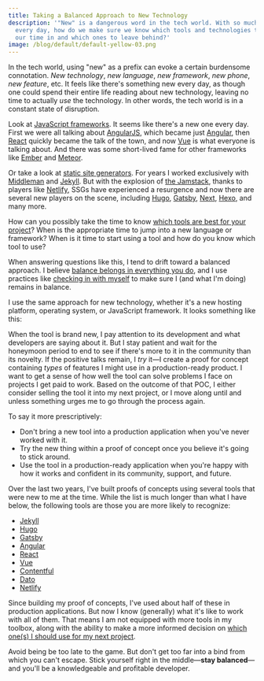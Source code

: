 ```yaml
---
title: Taking a Balanced Approach to New Technology
description: '"New" is a dangerous word in the tech world. With so much changing
  every day, how do we make sure we know which tools and technologies to invest
  our time in and which ones to leave behind?'
image: /blog/default/default-yellow-03.png
---
```


In the tech world, using "new" as a prefix can evoke a certain burdensome connotation. _New technology_, _new language_, _new framework_, _new phone_, _new feature_, etc. It feels like there's something new every day, as though one could spend their entire life reading about new technology, leaving no time to actually _use_ the technology. In other words, the tech world is in a constant state of disruption.

Look at [JavaScript frameworks](https://en.wikipedia.org/wiki/Single-page_application#JavaScript_frameworks). It seems like there's a new one every day. First we were all talking about [AngularJS](https://angularjs.org/), which became just [Angular](https://angular.io/), then [React](https://reactjs.org/) quickly became the talk of the town, and now [Vue](https://vuejs.org/) is what everyone is talking about. And there was some short-lived fame for other frameworks like [Ember](https://www.emberjs.com/) and [Meteor](https://www.meteor.com/).

Or take a look at [static site generators](https://www.staticgen.com/). For years I worked exclusively with [Middleman](https://middlemanapp.com/) and [Jekyll](https://jekyllrb.com/). But with the explosion of [the Jamstack](/blog/wtf-is-jamstack/), thanks to players like [Netlify](/blog/wtf-is-netlify/), SSGs have experienced a resurgence and now there are several new players on the scene, including [Hugo](https://gohugo.io/), [Gatsby](https://www.gatsbyjs.org/), [Next](https://nextjs.org/), [Hexo](https://hexo.io/), and many more.

How can you possibly take the time to know [which tools are best for your project](/blog/choose-the-right-tool-for-the-job/)? When is the appropriate time to jump into a new language or framework? When is it time to start using a tool and how do you know which tool to use?

When answering questions like this, I tend to drift toward a balanced approach. I believe [balance belongs in everything you do](/blog/balance-belongs-in-everything-you-do), and I use practices like [checking in with myself](/blog/maintain-balance-by-checking-in) to make sure I (and what I'm doing) remains in balance.

I use the same approach for new technology, whether it's a new hosting platform, operating system, or JavaScript framework. It looks something like this:

When the tool is brand new, I pay attention to its development and what developers are saying about it. But I stay patient and wait for the honeymoon period to end to see if there's more to it in the community than its novelty. If the positive talks remain, I _try_ it—I create a proof for concept containing _types_ of features I might use in a production-ready product. I want to get a sense of how well the tool can solve problems I face on projects I get paid to work. Based on the outcome of that POC, I either consider selling the tool it into my next project, or I move along until and unless something urges me to go through the process again.

To say it more prescriptively:

- Don't bring a new tool into a production application when you've never worked with it.
- Try the new thing within a proof of concept once you believe it's going to stick around.
- Use the tool in a production-ready application when you're happy with how it works and confident in its community, support, and future.

Over the last two years, I've built proofs of concepts using several tools that were new to me at the time. While the list is much longer than what I have below, the following tools are those you are more likely to recognize:

- [Jekyll](https://jekyllrb.com/)
- [Hugo](https://gohugo.io/)
- [Gatsby](https://www.gatsbyjs.org/)
- [Angular](https://angular.io/)
- [React](https://reactjs.org/)
- [Vue](https://vuejs.org/)
- [Contentful](https://www.contentful.com/)
- [Dato](https://www.datocms.com/)
- [Netlify](https://www.netlify.com/)

Since building my proof of concepts, I've used about half of these in production applications. But now I know (generally) what it's like to work with all of them. That means I am not equipped with more tools in my toolbox, along with the ability to make a more informed decision on [which one(s) I should use for my next project](/blog/choose-the-right-tool-for-the-job/).

Avoid being be too late to the game. But don't get too far into a bind from which you can't escape. Stick yourself right in the middle—**stay balanced**—and you'll be a knowledgeable and profitable developer.
